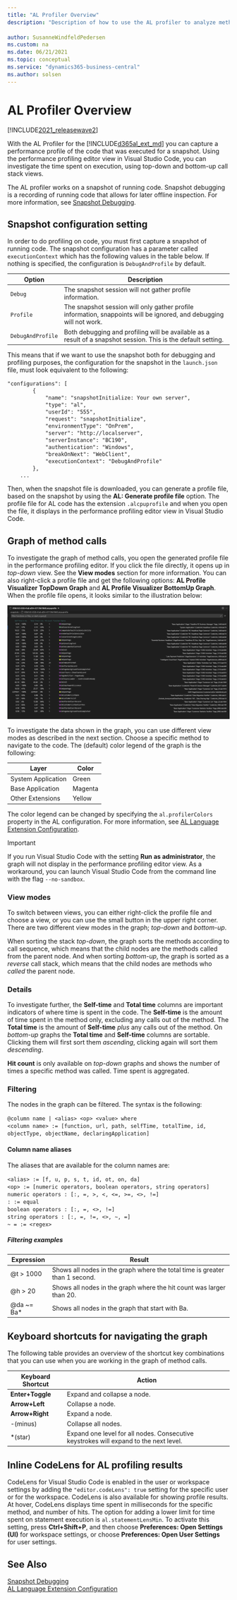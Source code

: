```yaml
---
title: "AL Profiler Overview"
description: "Description of how to use the AL profiler to analyze method calls in code written for Business Central."

author: SusanneWindfeldPedersen
ms.custom: na
ms.date: 06/21/2021
ms.topic: conceptual
ms.service: "dynamics365-business-central"
ms.author: solsen
---
```


# AL Profiler Overview

[!INCLUDE[2021_releasewave2](../includes/2021_releasewave2.md)]

With the AL Profiler for the [!INCLUDE[d365al_ext_md](../includes/d365al_ext_md.md)] you can capture a performance profile of the code that was executed for a snapshot. Using the performance profiling editor view in Visual Studio Code, you can investigate the time spent on execution, using top-down and bottom-up call stack views.

The AL profiler works on a snapshot of running code. Snapshot debugging is a recording of running code that allows for later offline inspection. For more information, see [Snapshot Debugging](devenv-snapshot-debugging.md). 

## Snapshot configuration setting

In order to do profiling on code, you must first capture a snapshot of running code. The snapshot configuration has a parameter called  `executionContext` which has the following values in the table below. If nothing is specified, the configuration is `DebugAndProfile` by default.

|Option|Description|
|------|-----------|
|`Debug` | The snapshot session will not gather profile information.| 
|`Profile` | The snapshot session will only gather profile information, snappoints will be ignored, and debugging will not work.|
|`DebugAndProfile` | Both debugging and profiling will be available as a result of a snapshot session. This is the default setting.|

This means that if we want to use the snapshot both for debugging and profiling purposes, the configuration for the snapshot in the `launch.json` file, must look equivalent to the following:

```al
"configurations": [ 
        {
            "name": "snapshotInitialize: Your own server",
            "type": "al",
            "userId": "555",
            "request": "snapshotInitialize",
            "environmentType": "OnPrem",
            "server": "http://localserver",
            "serverInstance": "BC190",
            "authentication": "Windows",
            "breakOnNext": "WebClient",
            "executionContext": "DebugAndProfile"
        },
    ...
```

Then, when the snapshot file is downloaded, you can generate a profile file, based on the snapshot by using the **AL: Generate profile file** option. The profile file for AL code has the extension `.alcpuprofile` and when you open the file, it displays in the performance profiling editor view in Visual Studio Code.

## Graph of method calls

To investigate the graph of method calls, you open the generated profile file in the performance profiling editor. If you click the file directly, it opens up in *top-down* view. See the **View modes** section for more information. You can also right-click a profile file and get the following options: **AL Profile Visualizer TopDown Graph** and **AL Profile Visualizer BottomUp Graph**. When the profile file opens, it looks similar to the illustration below:

![Graph of method calls](../media/profiler-graph.png)

To investigate the data shown in the graph, you can use different view modes as described in the next section. Choose a specific method to navigate to the code. The (default) color legend of the graph is the following:

|Layer|Color|
|-----|-----|
|System Application|Green|
|Base Application|Magenta|
|Other Extensions|Yellow|

The color legend can be changed by specifying the `al.profilerColors` property in the AL configuration. For more information, see [AL Language Extension Configuration](devenv-al-extension-configuration.md).

> [!IMPORTANT]  
> If you run Visual Studio Code with the setting **Run as administrator**, the graph will not display in the performance profiling editor view. As a workaround, you can launch Visual Studio Code from the command line with the flag `--no-sandbox`.

### View modes

To switch between views, you can either right-click the profile file and choose a view, or you can use the small button in the upper right corner. There are two different view modes in the graph; *top-down* and *bottom-up*.

When sorting the stack *top-down*, the graph sorts the methods according to call sequence, which means that the child nodes are the methods called from the parent node. And when sorting *bottom-up*, the graph is sorted as a *reverse* call stack, which means that the child nodes are methods who *called* the parent node.

### Details

To investigate further, the **Self-time** and **Total time** columns are important indicators of where time is spent in the code. The **Self-time** is the amount of time spent in the method only, excluding any calls out of the method. The **Total time** is the amount of **Self-time** *plus* any calls out of the method. On *bottom-up* graphs the **Total time** and **Self-time** columns are sortable. Clicking them will first sort them *ascending*, clicking again will sort them *descending*.

**Hit count** is only available on *top-down* graphs and shows the number of times a specific method was called. Time spent is aggregated. 

### Filtering

The nodes in the graph can be filtered. The syntax is the following:

`@column name | <alias> <op> <value> where `<br> 
`<column name> := [function, url, path, selfTime, totalTime, id, objectType, objectName, declaringApplication]`

#### Column name aliases

The aliases that are available for the column names are:

`<alias> := [f, u, p, s, t, id, ot, on, da]`  
`<op> := [numeric operators, boolean operators, string operators]`  
`numeric operators : [:, =, >, <, <=, >=, <>, !=]`  
`: := equal`  
`boolean operators : [:, =, <>, !=]`  
`string operators : [:, =, !=, <>, ~, =]`  
`~ = := <regex>`

##### Filtering examples

|Expression|Result|
|----------|------|
|@t > 1000 | Shows all nodes in the graph where the total time is greater than 1 second. |
|@h > 20 | Shows all nodes in the graph where the hit count was larger than 20. |
|@da ~= Ba* | Shows all nodes in the graph that start with Ba.|

## Keyboard shortcuts for navigating the graph

The following table provides an overview of the shortcut key combinations that you can use when you are working in the graph of method calls.

|Keyboard Shortcut|Action|
|-----------------|------|
|**Enter+Toggle** | Expand and collapse a node. |
|**Arrow+Left** | Collapse a node. |
|**Arrow+Right** | Expand a node. |
|-(minus) | Collapse all nodes.|
|*(star) | Expand one level for all nodes. Consecutive keystrokes will expand to the next level.|

## Inline CodeLens for AL profiling results

CodeLens for Visual Studio Code is enabled in the user or workspace settings by adding the `"editor.codeLens": true` setting for the specific user or for the workspace. CodeLens is also available for showing profile results. At hover, CodeLens displays time spent in milliseconds for the specific method, and number of hits. The option for adding a lower limit for time spent on statement execution is `al.statementLensMin`. To activate this setting, press **Ctrl+Shift+P**, and then choose **Preferences: Open Settings (UI)** for workspace settings, or choose **Preferences: Open User Settings** for user settings. 

## See Also

[Snapshot Debugging](devenv-snapshot-debugging.md)  
[AL Language Extension Configuration](devenv-al-extension-configuration.md)